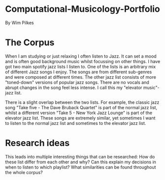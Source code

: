 # Computational-Musicology-Portfolio
By Wim Pilkes


# The Corpus
When I am studying or just relaxing I often listen to Jazz. It can set a mood and is often good background music whilst focussing on other things. I have got two main spotify jazz lists I listen to.
One of the lists is an arbitrary mix of different Jazz songs I enjoy. The songs are from different sub-genres and were composed at different times. 
The other jazz list consists of more "toned-down" versions of popular jazz songs. There are no vocals and abrupt changes in the song feel less intense. I call this my "elevator music"-jazz list.

There is a slight overlap between the two lists. For example, the classic jazz song "Take five - The Dave Bruback Quartet" is part of the normal jazz list, whilst a different version "Take 5 - New York Jazz Lounge" is part of the elevator jazz list. These songs are extremely similar, yet sometimes I want to listen to the normal jazz list and sometimes to the elevator jazz list.

# Research ideas
This leads into multiple interesting things that can be researched:
How do these list differ from each other and why? Can this explain my decisions in when to listen to which playlist? What similarities can be found throughout the whole corpus?


